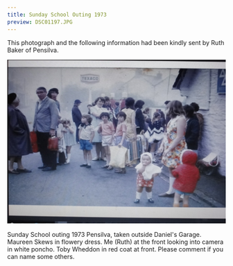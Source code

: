 ```yaml
---
title: Sunday School Outing 1973
preview: DSC01197.JPG
---
```


This photograph and the following information had been kindly sent by Ruth Baker of Pensilva.

![Sunday School Outing 1973](./sunday-school-outing-1973/DSC01197.JPG)

Sunday School outing 1973 Pensilva, taken outside Daniel's Garage.
Maureen Skews in flowery dress.
Me (Ruth) at the front looking into camera in white poncho.
Toby Wheddon in red coat at front.
Please comment if you can name some others.
